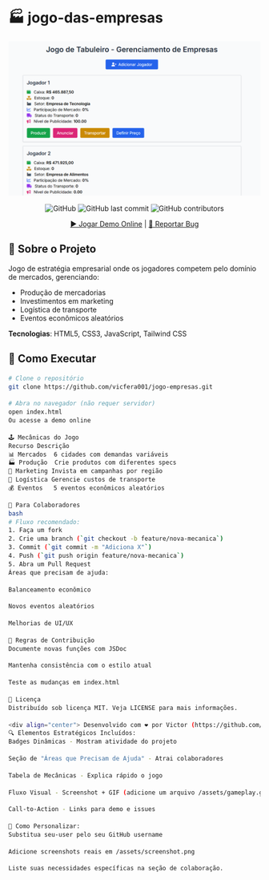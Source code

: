 # 🏭 jogo-das-empresas

<div align="center">
  <img src="assets/screenshot.png" width="600" alt="Screenshot do Jogo">
   
  ![GitHub](https://img.shields.io/github/license/vicfera001/jogo-empresas?color=blue)
  ![GitHub last commit](https://img.shields.io/github/last-commit/vicfera001/jogo-empresas)
  ![GitHub contributors](https://img.shields.io/github/contributors/vicfera001/jogo-empresas)

  [▶️ Jogar Demo Online](https://vicfera001.github.io/jogo-empresas) | 
  [🐛 Reportar Bug](https://github.com/vicfera001/jogo-empresas/issues)
</div>

## 🎯 Sobre o Projeto
Jogo de estratégia empresarial onde os jogadores competem pelo domínio de mercados, gerenciando:
- Produção de mercadorias
- Investimentos em marketing
- Logística de transporte
- Eventos econômicos aleatórios

**Tecnologias**: HTML5, CSS3, JavaScript, Tailwind CSS

## 🚀 Como Executar
```bash
# Clone o repositório
git clone https://github.com/vicfera001/jogo-empresas.git

# Abra no navegador (não requer servidor)
open index.html
Ou acesse a demo online

🕹️ Mecânicas do Jogo
Recurso	Descrição
📊 Mercados	6 cidades com demandas variáveis
🏭 Produção	Crie produtos com diferentes specs
📢 Marketing	Invista em campanhas por região
🚚 Logística	Gerencie custos de transporte
💰 Eventos	5 eventos econômicos aleatórios

👥 Para Colaboradores
bash
# Fluxo recomendado:
1. Faça um fork
2. Crie uma branch (`git checkout -b feature/nova-mecanica`)
3. Commit (`git commit -m "Adiciona X"`)
4. Push (`git push origin feature/nova-mecanica`)
5. Abra um Pull Request
Áreas que precisam de ajuda:

Balanceamento econômico

Novos eventos aleatórios

Melhorias de UI/UX

📌 Regras de Contribuição
Documente novas funções com JSDoc

Mantenha consistência com o estilo atual

Teste as mudanças em index.html

📜 Licença
Distribuído sob licença MIT. Veja LICENSE para mais informações.

<div align="center"> Desenvolvido com ❤️ por Victor (https://github.com/vicfera001) - 📧 vicfera75@gmail.com </div> ```
🔍 Elementos Estratégicos Incluídos:
Badges Dinâmicas - Mostram atividade do projeto

Seção de "Áreas que Precisam de Ajuda" - Atrai colaboradores

Tabela de Mecânicas - Explica rápido o jogo

Fluxo Visual - Screenshot + GIF (adicione um arquivo /assets/gameplay.gif)

Call-to-Action - Links para demo e issues

📌 Como Personalizar:
Substitua seu-user pelo seu GitHub username

Adicione screenshots reais em /assets/screenshot.png

Liste suas necessidades específicas na seção de colaboração.
